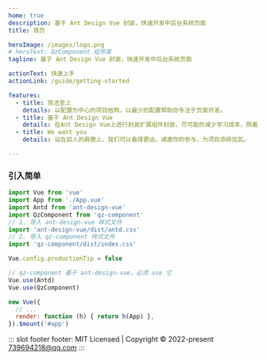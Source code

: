 ```yaml
---
home: true
description: 基于 Ant Design Vue 封装，快速开发中后台系统页面
title: 首页

heroImage: /images/logo.png
# heroText: QzComponent 组件库
tagline: 基于 Ant Design Vue 封装，快速开发中后台系统页面

actionText: 快速上手
actionLink: /guide/getting-started

features:
  - title: 简洁至上
    details: 以配置为中心的项目结构，以最少的配置帮助你专注于页面开发。
  - title: 基于 Ant Design Vue
    details: 在Ant Design Vue上进行封装扩展组件封装，尽可能的减少学习成本，照着文档示例即可轻松上手开发。
  - title: We want you
    details: 站在巨人的肩膀上，我们可以看得更远。诚邀你的参与，为项目添砖加瓦。

---
```


### 引入简单
```js
import Vue from 'vue'
import App from './App.vue'
import Antd from 'ant-design-vue'
import QzComponent from 'qz-component'
// 1. 导入 ant-design-vue 样式文件
import 'ant-design-vue/dist/antd.css'
// 2. 导入 qz-component 样式文件
import 'qz-component/dist/index.css'

Vue.config.productionTip = false

// qz-component 基于 ant-design-vue，必须 use 它
Vue.use(Antd)
Vue.use(QzComponent)

new Vue({
  // ...
  render: function (h) { return h(App) },
}).$mount('#app')

```

::: slot footer
footer: MIT Licensed | Copyright © 2022-present 739694218@qq.com
:::